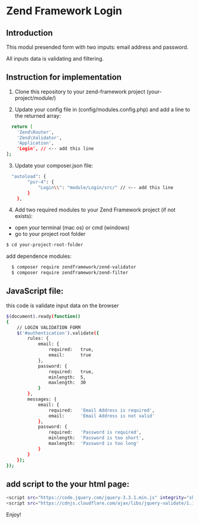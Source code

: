# Zend Framework Login

## Introduction

This modul presended form with two imputs: email address and password.

All inputs data is validating and filtering.

## Instruction for implementation

1. Clone this repository to your zend-framework project (your-project/module/)
  
2. Update your config file in (config/modules.config.php) and add a line to the returned array:
```bash
  return [
    'Zend\Router',
    'Zend\Validator',
    'Application',
    'Login', // <-- add this line
];
```

3. Update your composer.json file:
```bash
  "autoload": {
        "psr-4": {
            "Login\\": "module/Login/src/" // <-- add this line
        }
    },
```

4. Add two required modules to your Zend Framework project (if not exists):

- open your terminal (mac os) or cmd (windows)
- go to your project root folder

```bash
$ cd your-project-root-folder
```

add dependence modules:

```bash
  $ composer require zendframework/zend-validator
  $ composer require zendframework/zend-filter
```

## JavaScript file:

this code is validate input data on the browser

```bash
$(document).ready(function()
{
	// LOGIN VALIDATION FORM
	$('#authentication').validate({
		rules: {
			email: {
				required: 	true,
				email: 		true
			},
			password: {
				required: 	true,
				minlength: 	5,
				maxlength: 	30
			}
		},
		messages: {
			email: {
				required: 	'Email Address is required',
				email: 		'Email Address is not valid'
			},
			password: {
				required: 	'Password is required',
				minlength: 	'Password is too short',
				maxlength: 	'Password is too long'
			}
		}
	});
});
```

## add script to the your html page:

```bash
<script src="https://code.jquery.com/jquery-3.3.1.min.js" integrity="sha256-FgpCb/KJQlLNfOu91ta32o/NMZxltwRo8QtmkMRdAu8=" crossorigin="anonymous"></script>
<script src="https://cdnjs.cloudflare.com/ajax/libs/jquery-validate/1.17.0/jquery.validate.min.js"></script>
```

Enjoy!
